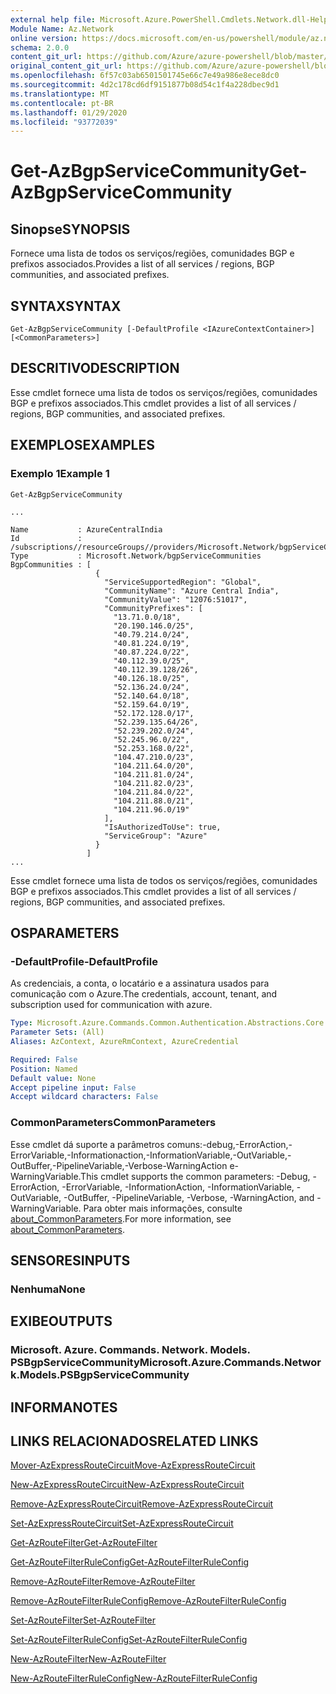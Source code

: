 ```yaml
---
external help file: Microsoft.Azure.PowerShell.Cmdlets.Network.dll-Help.xml
Module Name: Az.Network
online version: https://docs.microsoft.com/en-us/powershell/module/az.network/get-azbgpservicecommunity
schema: 2.0.0
content_git_url: https://github.com/Azure/azure-powershell/blob/master/src/Network/Network/help/Get-AzBgpServiceCommunity.md
original_content_git_url: https://github.com/Azure/azure-powershell/blob/master/src/Network/Network/help/Get-AzBgpServiceCommunity.md
ms.openlocfilehash: 6f57c03ab6501501745e66c7e49a986e8ece8dc0
ms.sourcegitcommit: 4d2c178cd6df9151877b08d54c1f4a228dbec9d1
ms.translationtype: MT
ms.contentlocale: pt-BR
ms.lasthandoff: 01/29/2020
ms.locfileid: "93772039"
---
```

# <span data-ttu-id="004b3-101">Get-AzBgpServiceCommunity</span><span class="sxs-lookup"><span data-stu-id="004b3-101">Get-AzBgpServiceCommunity</span></span>

## <span data-ttu-id="004b3-102">Sinopse</span><span class="sxs-lookup"><span data-stu-id="004b3-102">SYNOPSIS</span></span>
<span data-ttu-id="004b3-103">Fornece uma lista de todos os serviços/regiões, comunidades BGP e prefixos associados.</span><span class="sxs-lookup"><span data-stu-id="004b3-103">Provides a list of all services / regions, BGP communities, and associated prefixes.</span></span>

## <span data-ttu-id="004b3-104">SYNTAX</span><span class="sxs-lookup"><span data-stu-id="004b3-104">SYNTAX</span></span>

```
Get-AzBgpServiceCommunity [-DefaultProfile <IAzureContextContainer>] [<CommonParameters>]
```

## <span data-ttu-id="004b3-105">DESCRITIVO</span><span class="sxs-lookup"><span data-stu-id="004b3-105">DESCRIPTION</span></span>
<span data-ttu-id="004b3-106">Esse cmdlet fornece uma lista de todos os serviços/regiões, comunidades BGP e prefixos associados.</span><span class="sxs-lookup"><span data-stu-id="004b3-106">This cmdlet provides a list of all services / regions, BGP communities, and associated prefixes.</span></span>

## <span data-ttu-id="004b3-107">EXEMPLOS</span><span class="sxs-lookup"><span data-stu-id="004b3-107">EXAMPLES</span></span>

### <span data-ttu-id="004b3-108">Exemplo 1</span><span class="sxs-lookup"><span data-stu-id="004b3-108">Example 1</span></span>
```
Get-AzBgpServiceCommunity

...

Name           : AzureCentralIndia
Id             : /subscriptions//resourceGroups//providers/Microsoft.Network/bgpServiceCommunities/AzureCentralIndia
Type           : Microsoft.Network/bgpServiceCommunities
BgpCommunities : [
                   {
                     "ServiceSupportedRegion": "Global",
                     "CommunityName": "Azure Central India",
                     "CommunityValue": "12076:51017",
                     "CommunityPrefixes": [
                       "13.71.0.0/18",
                       "20.190.146.0/25",
                       "40.79.214.0/24",
                       "40.81.224.0/19",
                       "40.87.224.0/22",
                       "40.112.39.0/25",
                       "40.112.39.128/26",
                       "40.126.18.0/25",
                       "52.136.24.0/24",
                       "52.140.64.0/18",
                       "52.159.64.0/19",
                       "52.172.128.0/17",
                       "52.239.135.64/26",
                       "52.239.202.0/24",
                       "52.245.96.0/22",
                       "52.253.168.0/22",
                       "104.47.210.0/23",
                       "104.211.64.0/20",
                       "104.211.81.0/24",
                       "104.211.82.0/23",
                       "104.211.84.0/22",
                       "104.211.88.0/21",
                       "104.211.96.0/19"
                     ],
                     "IsAuthorizedToUse": true,
                     "ServiceGroup": "Azure"
                   }
                 ]
...
```

<span data-ttu-id="004b3-109">Esse cmdlet fornece uma lista de todos os serviços/regiões, comunidades BGP e prefixos associados.</span><span class="sxs-lookup"><span data-stu-id="004b3-109">This cmdlet provides a list of all services / regions, BGP communities, and associated prefixes.</span></span>

## <span data-ttu-id="004b3-110">OS</span><span class="sxs-lookup"><span data-stu-id="004b3-110">PARAMETERS</span></span>

### <span data-ttu-id="004b3-111">-DefaultProfile</span><span class="sxs-lookup"><span data-stu-id="004b3-111">-DefaultProfile</span></span>
<span data-ttu-id="004b3-112">As credenciais, a conta, o locatário e a assinatura usados para comunicação com o Azure.</span><span class="sxs-lookup"><span data-stu-id="004b3-112">The credentials, account, tenant, and subscription used for communication with azure.</span></span>

```yaml
Type: Microsoft.Azure.Commands.Common.Authentication.Abstractions.Core.IAzureContextContainer
Parameter Sets: (All)
Aliases: AzContext, AzureRmContext, AzureCredential

Required: False
Position: Named
Default value: None
Accept pipeline input: False
Accept wildcard characters: False
```

### <span data-ttu-id="004b3-113">CommonParameters</span><span class="sxs-lookup"><span data-stu-id="004b3-113">CommonParameters</span></span>
<span data-ttu-id="004b3-114">Esse cmdlet dá suporte a parâmetros comuns:-debug,-ErrorAction,-ErrorVariable,-Informationaction,-InformationVariable,-OutVariable,-OutBuffer,-PipelineVariable,-Verbose-WarningAction e-WarningVariable.</span><span class="sxs-lookup"><span data-stu-id="004b3-114">This cmdlet supports the common parameters: -Debug, -ErrorAction, -ErrorVariable, -InformationAction, -InformationVariable, -OutVariable, -OutBuffer, -PipelineVariable, -Verbose, -WarningAction, and -WarningVariable.</span></span> <span data-ttu-id="004b3-115">Para obter mais informações, consulte [about_CommonParameters](https://go.microsoft.com/fwlink/?LinkID=113216).</span><span class="sxs-lookup"><span data-stu-id="004b3-115">For more information, see [about_CommonParameters](https://go.microsoft.com/fwlink/?LinkID=113216).</span></span>

## <span data-ttu-id="004b3-116">SENSORES</span><span class="sxs-lookup"><span data-stu-id="004b3-116">INPUTS</span></span>

### <span data-ttu-id="004b3-117">Nenhuma</span><span class="sxs-lookup"><span data-stu-id="004b3-117">None</span></span>

## <span data-ttu-id="004b3-118">EXIBE</span><span class="sxs-lookup"><span data-stu-id="004b3-118">OUTPUTS</span></span>

### <span data-ttu-id="004b3-119">Microsoft. Azure. Commands. Network. Models. PSBgpServiceCommunity</span><span class="sxs-lookup"><span data-stu-id="004b3-119">Microsoft.Azure.Commands.Network.Models.PSBgpServiceCommunity</span></span>

## <span data-ttu-id="004b3-120">INFORMA</span><span class="sxs-lookup"><span data-stu-id="004b3-120">NOTES</span></span>

## <span data-ttu-id="004b3-121">LINKS RELACIONADOS</span><span class="sxs-lookup"><span data-stu-id="004b3-121">RELATED LINKS</span></span>

[<span data-ttu-id="004b3-122">Mover-AzExpressRouteCircuit</span><span class="sxs-lookup"><span data-stu-id="004b3-122">Move-AzExpressRouteCircuit</span></span>](Move-AzExpressRouteCircuit.md)

[<span data-ttu-id="004b3-123">New-AzExpressRouteCircuit</span><span class="sxs-lookup"><span data-stu-id="004b3-123">New-AzExpressRouteCircuit</span></span>](New-AzExpressRouteCircuit.md)

[<span data-ttu-id="004b3-124">Remove-AzExpressRouteCircuit</span><span class="sxs-lookup"><span data-stu-id="004b3-124">Remove-AzExpressRouteCircuit</span></span>](Remove-AzExpressRouteCircuit.md)

[<span data-ttu-id="004b3-125">Set-AzExpressRouteCircuit</span><span class="sxs-lookup"><span data-stu-id="004b3-125">Set-AzExpressRouteCircuit</span></span>](Set-AzExpressRouteCircuit.md)

[<span data-ttu-id="004b3-126">Get-AzRouteFilter</span><span class="sxs-lookup"><span data-stu-id="004b3-126">Get-AzRouteFilter</span></span>](Get-AzRouteFilter.md)

[<span data-ttu-id="004b3-127">Get-AzRouteFilterRuleConfig</span><span class="sxs-lookup"><span data-stu-id="004b3-127">Get-AzRouteFilterRuleConfig</span></span>](Get-AzRouteFilterRuleConfig.md)

[<span data-ttu-id="004b3-128">Remove-AzRouteFilter</span><span class="sxs-lookup"><span data-stu-id="004b3-128">Remove-AzRouteFilter</span></span>](Remove-AzRouteFilter.md)

[<span data-ttu-id="004b3-129">Remove-AzRouteFilterRuleConfig</span><span class="sxs-lookup"><span data-stu-id="004b3-129">Remove-AzRouteFilterRuleConfig</span></span>](Remove-AzRouteFilterRuleConfig.md)

[<span data-ttu-id="004b3-130">Set-AzRouteFilter</span><span class="sxs-lookup"><span data-stu-id="004b3-130">Set-AzRouteFilter</span></span>](Set-AzRouteFilter.md)

[<span data-ttu-id="004b3-131">Set-AzRouteFilterRuleConfig</span><span class="sxs-lookup"><span data-stu-id="004b3-131">Set-AzRouteFilterRuleConfig</span></span>](Set-AzRouteFilterRuleConfig.md)

[<span data-ttu-id="004b3-132">New-AzRouteFilter</span><span class="sxs-lookup"><span data-stu-id="004b3-132">New-AzRouteFilter</span></span>](New-AzRouteFilter.md)

[<span data-ttu-id="004b3-133">New-AzRouteFilterRuleConfig</span><span class="sxs-lookup"><span data-stu-id="004b3-133">New-AzRouteFilterRuleConfig</span></span>](New-AzRouteFilterRuleConfig.md)
